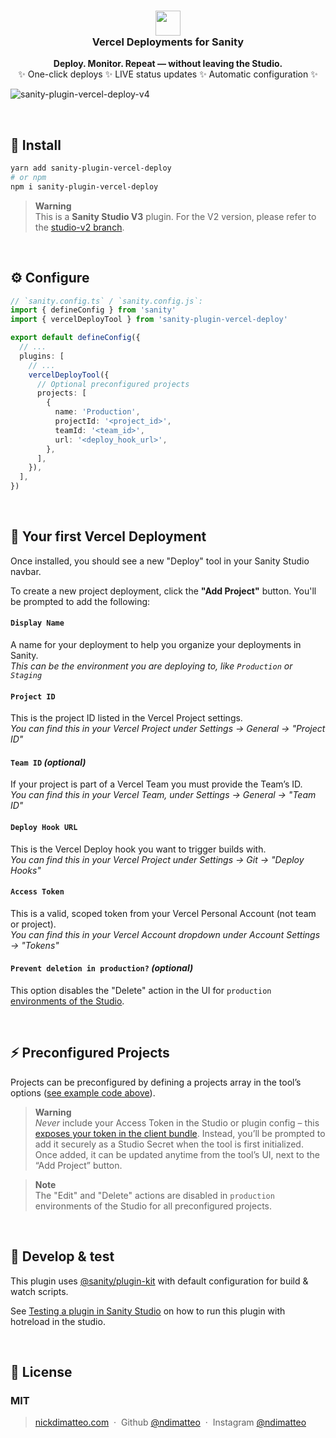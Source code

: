 <h3 align="center">
  <img src="https://assets.vercel.com/image/upload/v1588805858/repositories/vercel/logo.png" height="40">
  <br />
  Vercel Deployments for Sanity
</h3>
<p align="center">
  <strong>Deploy. Monitor. Repeat — without leaving the Studio.</strong><br />
✨ One-click deploys ✨ LIVE status updates ✨ Automatic configuration ✨
</p>

![sanity-plugin-vercel-deploy-v4](https://cdn.sanity.io/images/5ngo93jw/production/51e176d24e118b356a6f628658f9b23cdb5fe382-3318x2072.png)

<br />

## 🔌 Install

```sh
yarn add sanity-plugin-vercel-deploy
# or npm
npm i sanity-plugin-vercel-deploy
```

> **Warning** <br />This is a **Sanity Studio V3** plugin. For the V2 version, please refer to the [studio-v2 branch](https://github.com/ndimatteo/sanity-plugin-vercel-deploy/tree/studio-v2).

<br />

## ⚙️ Configure

```ts
// `sanity.config.ts` / `sanity.config.js`:
import { defineConfig } from 'sanity'
import { vercelDeployTool } from 'sanity-plugin-vercel-deploy'

export default defineConfig({
  // ...
  plugins: [
    // ...
    vercelDeployTool({
      // Optional preconfigured projects
      projects: [
        {
          name: 'Production',
          projectId: '<project_id>',
          teamId: '<team_id>',
          url: '<deploy_hook_url>',
        },
      ],
    }),
  ],
})
```

<br />

## 🚀 Your first Vercel Deployment

Once installed, you should see a new "Deploy" tool in your Sanity Studio navbar.

To create a new project deployment, click the **"Add Project"** button. You'll be prompted to add the following:

#### `Display Name`

A name for your deployment to help you organize your deployments in Sanity. <br />
_This can be the environment you are deploying to, like `Production` or `Staging`_

#### `Project ID`

This is the project ID listed in the Vercel Project settings. <br />
_You can find this in your Vercel Project under Settings → General → "Project ID"_

#### `Team ID` _(optional)_

If your project is part of a Vercel Team you must provide the Team’s ID. <br />
_You can find this in your Vercel Team, under Settings → General → "Team ID"_

#### `Deploy Hook URL`

This is the Vercel Deploy hook you want to trigger builds with. <br />
_You can find this in your Vercel Project under Settings → Git → "Deploy Hooks"_

#### `Access Token`

This is a valid, scoped token from your Vercel Personal Account (not team or project). <br />
_You can find this in your Vercel Account dropdown under Account Settings → "Tokens"_

#### `Prevent deletion in production?` _(optional)_

This option disables the "Delete" action in the UI for `production` [environments of the Studio](https://www.sanity.io/docs/environment-variables#7f90f065848c).

<br />

## ⚡️ Preconfigured Projects

Projects can be preconfigured by defining a projects array in the tool’s options ([see example code above](#%EF%B8%8F-configure)).

> **Warning** <br />_Never_ include your Access Token in the Studio or plugin config – this [exposes your token in the client bundle](https://www.sanity.io/docs/environment-variables#c22c023216f9). Instead, you’ll be prompted to add it securely as a Studio Secret when the tool is first initialized. Once added, it can be updated anytime from the tool’s UI, next to the “Add Project” button.

> **Note** <br />The "Edit" and "Delete" actions are disabled in `production` environments of the Studio for all preconfigured projects.

<br />

## 🧪 Develop & test

This plugin uses [@sanity/plugin-kit](https://github.com/sanity-io/plugin-kit)
with default configuration for build & watch scripts.

See [Testing a plugin in Sanity Studio](https://github.com/sanity-io/plugin-kit#testing-a-plugin-in-sanity-studio)
on how to run this plugin with hotreload in the studio.

<br />

## 🤝 License

### MIT

> [nickdimatteo.com](https://nickdimatteo.com) &nbsp;&middot;&nbsp;
> Github [@ndimatteo](https://github.com/ndimatteo) &nbsp;&middot;&nbsp;
> Instagram [@ndimatteo](https://instagram.com/ndimatteo)
